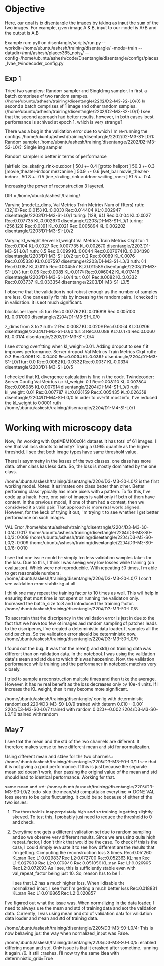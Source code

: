 # Objective
Here, our goal is to disentangle the images by taking as input the sum of the two images. For example, given image A & B, input to our model is A+B and the output is A,B

Example run:
python disentangle/scripts/run.py --workdir=/home/ubuntu/ashesh/training/disentangle/ -mode=train --datadir=/mnt/ashesh/places365_noisy/ --config=/home/ubuntu/ashesh/code/Disentangle/disentangle/configs/places_lvae_twindecoder_config.py

## Exp 1
Tried two samplers: Random sampler and SingleImg sampler. In first, a batch comprises of two random samples. (/home/ubuntu/ashesh/training/disentangle/2202/D2-M3-S2-L0/0)
In second a batch comprises of 1 image and other random samples. (/home/ubuntu/ashesh/training/disentangle/2202/D2-M3-S2-L0/1)
I see that the second approach had better results. however, in both cases, best performance is achived at epoch 1.
which is very strange? 

There was a bug in the validation error due to which I'm re-running the configs.
/home/ubuntu/ashesh/training/disentangle/2202/D2-M3-S1-L0/1: Random sampler
/home/ubuntu/ashesh/training/disentangle/2202/D2-M3-S2-L0/5: Single img sampler

Random sampler is better in terms of performance

[airfield                  ice_skating_rink-outdoor ] 50.1 +- 0.4
[grotto                    heliport                 ] 50.3 +- 0.3
[movie_theater-indoor      mezzanine                ] 50.9 +- 0.6
[wet_bar                   movie_theater-indoor     ] 50.8 +- 0.5
[ice_skating_rink-outdoor  waiting_room             ] 51.5 +- 0.4

Increasing the power of reconstruction
3 layered.

DIR = /home/ubuntu/ashesh/training/

Varying (model.z_dims,  Val Metrics                 Train Metrics
        Num of filters)
    ruth:   (32,16)     Rec:0.0153 KL:0.0030      Rec:0.014404 KL:0.002947      disentangle/2203/D1-M3-S1-L0/1
    turing: (128, 64)   Rec:0.0104 KL:0.0027      Rec:0.007735 KL:0.002670      disentangle/2203/D1-M3-S1-L0/1
    turing: (256,128)   Rec:0.0091 KL:0.0021      Rec:0.005894 KL:0.002202      disentangle/2203/D1-M3-S1-L0/2

Varying kl_weight
Server      kl_weight   Val Metrics             Train Metrics                                 Ckpt
    tur:    1           Rec:0.0104 KL:0.0027    Rec:0.007735 KL:0.002670    disentangle/2203/D1-M3-S1-L0/1
    ruth:   0.5         Rec:0.0099 KL:0.0044    Rec:0.007674 KL:0.004390    disentangle/2203/D1-M3-S1-L0/2
    tur:    0.2         Rec:0.0089 KL:0.0076    Rec:0.005330 KL:0.007597    disentangle/2203/D1-M3-S1-L0/3
    ruth:   0.1         Rec:0.0087 KL:0.0115    Rec:0.004557 KL:0.011589    disentangle/2203/D1-M3-S1-L0/3
    tur:    0.05        Rec:0.0088 KL:0.0174    Rec:0.006042 KL:0.017418    disentangle/2203/D1-M3-S1-L0/4
    tur:    0.01        Rec:0.0082 KL:0.0332    Rec:0.003737 KL:0.033354    disentangle/2203/D1-M3-S1-L0/5

I observe that the validation is not robust enough as the number of samples are less.
One can easily fix this by increasing the random pairs.  I checked it in validation. it is not much significant.

blocks per layer =5
tur:                    Rec:0.007762 KL:0.016818    Rec:0.005100 KL:0.017000 disentangle/2204/D1-M3-S1-L0/0



z_dims from 3 to 2
    ruth:   2        Rec:0.0087 KL:0.0209    Rec:0.0064 KL:0.0206    disentangle/2204/D1-M3-S1-L0/0
    tur:    3        Rec:0.0088 KL:0.0174    Rec:0.0060 KL:0.0174    disentangle/2203/D1-M3-S1-L0/4


I see strong overfitting when kl_weight=0.01. Adding dropout to see if it improves performance.
Server      dropout      Val Metrics             Train Metrics                                 Ckpt
    ruth:   0.2         Rec:0.0081 KL:0.0400    Rec:0.0054 KL:0.0399    disentangle/2204/D1-M3-S1-L0/1
    tur:    0.0         Rec:0.0082 KL:0.0332    Rec:0.0037 KL:0.0334    disentangle/2203/D1-M3-S1-L0/5


I checked that KL divergence calculation is fine in the code.
Twindecoder:    
Server      Config          Val Metrics
tur     kl_weight: 0.1      Rec:0.008110 KL:0.007804    Rec:0.006085 KL:0.007914    disentangle/2204/D1-M4-S1-L0/0
ruth    kl_weight: 0.01     Rec:0.007787 KL:0.026159    Rec:0.005435 KL:0.026358    disentangle/2204/D1-M4-S1-L0/0
In order to overfit most info, I've reduced the kl_weight to 0.0001
ruth /home/ubuntu/ashesh/training/disentangle/2204/D1-M4-S1-L0/1


# Working with microscopy data
Now, I'm working with OptiMEM100x014 dataset. It has total of 61 images.
I see that val loss shoots to infinity? 
Trying a 0.995  quantile as the higher threshold. I see that both image types have same threshold value.

There is asymmetry in the losses of the two classes. one class has more data. other class has less data.
So, the loss is mostly dominated by the one class.

/home/ubuntu/ashesh/training/disentangle/2204/D3-M3-S0-L0/2 is the first working model. 
Notes:
    It estimates one class better than other. Better performing class typically has more pixels with a pattern.
    To fix this, I've code up a hack. Here, one pair of images is valid only if both of them have content.
    In the previous model, if one of them had a content, then we considered it a valid pair. That approach is more real world aligned. However, for the heck of trying it out, I'm trying it to see whether I get better performance
    on such images.

VAL Error
/home/ubuntu/ashesh/training/disentangle/2204/D3-M3-S0-L0/4: 0.017
/home/ubuntu/ashesh/training/disentangle/2204/D3-M3-S0-L0/3: 0.009
/home/ubuntu/ashesh/training/disentangle/2204/D3-M3-S0-L0/2: 0.009
/home/ubuntu/ashesh/training/disentangle/2204/D3-M3-S0-L0/6: 0.010


I see that one issue could be simply too less validation samples taken for the loss. Due to this,
I think I was seeing very low losses while training (on evaluation). Which were not reproducible.
With repeating 50 times, I'm able to get reasonable numbers.
/home/ubuntu/ashesh/training/disentangle/2204/D3-M3-S0-L0/7
I don't see validation error stablizing at all.

I think one may repeat the training factor to 10 times as well. This will help in ensuring that most time is not spent on running the validation only.
Increased the batch_size to 8 and introduced the training factor.
/home/ubuntu/ashesh/training/disentangle/2204/D3-M3-S0-L0/8

To ascertain that the discripency in the validation error is just in due to the fact that we have too few of images and random sampling of patches leads to the discripency, I've created a deterministic data loader. It samples all the grid patches. So the validation error should be deterministic now.
/home/ubuntu/ashesh/training/disentangle/2204/D3-M3-S0-L0/9

I found out the bug. It was that the mean() and std() on training data was different than on validation data.
In the notebook I was using the validation data's mean and std due to which this was happening. Now, the validation performance while training and the performance in notebook matches very closely.


I tried to sample a reconstruction multiple times and then take the average.  However, it has no real benefit as the loss decreases only by 10e-4 units. If I increase the KL weight, then it may become more significant.

/home/ubuntu/ashesh/training/disentangle/
config                                          with deterministic      randomized
2204/D3-M3-S0-L0/9      trained with determ                              0.010+-0.001
2204/D3-M3-S0-L0/7      trained with random                              0.020+-0.002
2204/D3-M3-S0-L0/10     trained with random

## May 7
I see that the mean and the std of the two channels are different. It therefore makes sense to have different mean and std for normalization.

Using different mean and stdev for the two channels.: 
/home/ubuntu/ashesh/training/disentangle/2205/D3-M3-S0-L0/1
I see that it is not giving a good performance. If this is just because the separate mean std doesn't work, 
then passing the original value of the mean and std should lead to identical performance. Working for that.

same mean and std: /home/ubuntu/ashesh/training/disentangle/2205/D3-M3-S0-L0/2
todo: skip the mean/std computtaion everytime => DONE
VAL loss seems to be quite fluctuating. It could be so because of either of the two issues:
1. The threshold is inappropriately high and so training is getting slightly skewed. To test this, I probably just need to reduce the threshold to 0 and check. 

2. Everytime one gets a different validation set due to random sampling and so we observe very different results. Since we are using quite high repeat_factor, I don't think that would be the case. To check if this is the case, I could simply evaluate it to see how different are the results that I'm getting.
    Computing the reconstruction loss 3 times.
    Rec:0.051260 KL:nan
    Rec L1:0.029837 Rec L2:0.072700
    Rec:0.052363 KL:nan
    Rec L1:0.027938 Rec L2:0.076840
    Rec:0.051050 KL:nan
    Rec L1:0.029995 Rec L2:0.072093
    As I see, this is sufficiently stable even with val_repeat_factor being just 10. So, reason has to be 1.
    
    I see that L2 has a much higher loss.
    When I disable the normalized_input, I see that I'm getting a much better loss
        Rec:0.018831 KL:nan
        Rec L1:0.016865 Rec L2:0.020857

I've figured out what the issue was. When normalizing in the data loader, I need to always use the mean and std of training data and not the validation data. Currently, I was using mean and std of validation data for validation data loader and mean and std of training data. 

/home/ubuntu/ashesh/training/disentangle/2205/D3-M3-S0-L0/4: This is now behaving just the way when normalized_input was False. 

/home/ubuntu/ashesh/training/disentangle/2205/D3-M3-S0-L0/5: enabled differing mean and std. Only issue is that it crashed after sometime.  running it again. /6. It still crashes. I'll now try the same idea with  deterministic_grid=True

